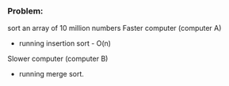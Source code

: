 ### Problem:
sort an array of 10 million numbers
Faster computer (computer A) 
- running insertion sort - O(n)

Slower computer (computer B) 
- running merge sort.
